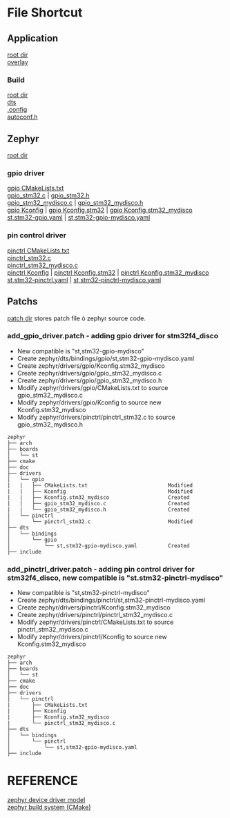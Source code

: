 

# File Shortcut
## Application
[root dir](../applications/)  
[overlay](../applications/boards/stm32f4_disco.overlay)  

### Build
[root dir](../applications/build/)  
[dts](../applications/build/zephyr/zephyr.dts)  
[.config](../applications/build/zephyr/.config)  
[autoconf.h](../applications/build/zephyr/include/generated/zephyr/autoconf.h)  

## Zephyr
[root dir](../zephyr/)  
### gpio driver
[gpio CMakeLists.txt](../zephyr/drivers/gpio/CMakeLists.txt)  
[gpio_stm32.c](../zephyr/drivers/gpio/gpio_stm32.c)  |  [gpio_stm32.h](../zephyr/drivers/gpio/gpio_stm32.h)  
[gpio_stm32_mydisco.c](../zephyr/drivers/gpio/gpio_stm32_mydisco.c)  |  [gpio_stm32_mydisco.h](../zephyr/drivers/gpio/gpio_stm32_mydisco.h)  
[gpio Kconfig](../zephyr/drivers/gpio/Kconfig)  |  [gpio Kconfig.stm32](../zephyr/drivers/gpio/Kconfig.stm32)  |  [gpio Kconfig.stm32_mydisco](../zephyr/drivers/gpio/Kconfig.stm32_mydisco)  
[st,stm32-gpio.yaml](../zephyr/dts/bindings/gpio/st,stm32-gpio.yaml)  |  [st,stm32-gpio-mydisco.yaml](../zephyr/dts/bindings/gpio/st,stm32-mydisco-gpio.yaml)  
### pin control driver
[pinctrl CMakeLists.txt](../zephyr/drivers/pinctrl/CMakeLists.txt)  
[pinctrl_stm32.c](../zephyr/drivers/pinctrl/pinctrl_stm32.c)  
[pinctrl_stm32_mydisco.c](../zephyr/drivers/pinctrl/pinctrl_stm32_mydisco.c)  
[pinctrl Kconfig](../zephyr/drivers/pinctrl/Kconfig)  |  [pinctrl Kconfig.stm32](../zephyr/drivers/pinctrl/Kconfig.stm32)  |  [pinctrl Kconfig.stm32_mydisco](../zephyr/drivers/pinctrl/Kconfig.stm32_mydisco)  
[st,stm32-pinctrl.yaml](../zephyr/dts/bindings/pinctrl/st,stm32-pinctrl.yaml)  |  [st,stm32-pinctrl-mydisco.yaml](../zephyr/dts/bindings/pinctrl/st,stm32-pinctrl-mydisco.yaml)  

## Patchs
[patch dir](./patchs) stores patch file ò zephyr source code.  
### add_gpio_driver.patch - adding gpio driver for stm32f4_disco  
- New compatible is "st,stm32-gpio-mydisco" 
- Create zephyr/dts/bindings/gpio/st,stm32-gpio-mydisco.yaml  
- Create zephyr/drivers/gpio/Kconfig.stm32_mydisco  
- Create zephyr/drivers/gpio/gpio_stm32_mydisco.c
- Create zephyr/drivers/gpio/gpio_stm32_mydisco.h  
- Modify zephyr/drivers/gpio/CMakeLists.txt to source gpio_stm32_mydisco.c  
- Modify zephyr/drivers/gpio/Kconfig to source new Kconfig.stm32_mydisco  
- Modify zephyr/drivers/pinctrl/pinctrl_stm32.c to source gpio_stm32_mydisco.h
```
zephyr
├── arch
├── boards
│   └── st
├── cmake
├── doc
├── drivers
│   └── gpio
|   |   ├── CMakeLists.txt                          Modified
|   |   ├── Kconfig                                 Modified
|   |   ├── Kconfig.stm32_mydisco                   Created
|   |   ├── gpio_stm32_mydisco.c                    Created
|   |   └── gpio_stm32_mydisco.h                    Created
│   └── pinctrl
│       └── pinctrl_stm32.c                         Modified
├── dts
│   └── bindings
│       └── gpio
│           └── st,stm32-gpio-mydisco.yaml          Created
├── include
```
### add_pinctrl_driver.patch - adding pin control driver for stm32f4_disco, new compatible is "st.stm32-pinctrl-mydisco"  
- New compatible is "st,stm32-pinctrl-mydisco" 
- Create zephyr/dts/bindings/pinctrl/st,stm32-pinctrl-mydisco.yaml  
- Create zephyr/drivers/pinctrl/Kconfig.stm32_mydisco  
- Create zephyr/drivers/pinctrl/pinctrl_stm32_mydisco.c
- Modify zephyr/drivers/pinctrl/CMakeLists.txt to source pinctrl_stm32_mydisco.c  
- Modify zephyr/drivers/pinctrl/Kconfig to source new Kconfig.stm32_mydisco    
```
zephyr
├── arch
├── boards
│   └── st
├── cmake
├── doc
├── drivers
│   └── pinctrl
|       ├── CMakeLists.txt
|       ├── Kconfig
|       ├── Kconfig.stm32_mydisco
|       └── pinctrl_stm32_mydisco.c
├── dts
│   └── bindings
│       └── pinctrl
│           └── st,stm32-gpio-mydisco.yaml
├── include
```
# REFERENCE
[zephyr device driver model](https://docs.zephyrproject.org/latest/kernel/drivers/index.html)  
[zephyr build system (CMake)](https://docs.zephyrproject.org/latest/build/cmake/index.html)  
